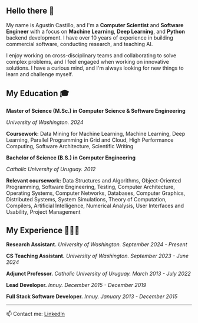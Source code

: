 ## Hello there 👋

My name is Agustín Castillo, and I'm a **Computer Scientist** and **Software Engineer** with a focus on **Machine Learning**, **Deep Learning**, and **Python** backend development. I have over 10 years of experience in building commercial software, conducting research, and teaching AI.

I enjoy working on cross-disciplinary teams and collaborating to solve complex problems, and I feel engaged when working on innovative solutions. I have a curious mind, and I'm always looking for new things to learn and challenge myself.

## My Education 🎓
**Master of Science (M.Sc.) in Computer Science & Software Engineering**

_University of Washington. 2024_

**Coursework:** Data Mining for Machine Learning, Machine Learning, Deep Learning, Parallel Programming in Grid and Cloud, High Performance Computing, Software Architecture, Scientific Writing

**Bachelor of Science (B.S.) in Computer Engineering**

_Catholic University of Uruguay. 2012_ 

**Relevant coursework:** Data Structures and Algorithms, Object-Oriented Programming, Software Engineering, Testing, Computer Architecture, Operating Systems, Computer Networks, Databases, Computer Graphics, Distributed Systems, System Simulations, Theory of Computation, Compilers, Artificial Intelligence, Numerical Analysis, User Interfaces and Usability, Project Management


## My Experience 👨🏻‍💻

**Research Assistant.** _University of Washington. September 2024 - Present_

**CS Teaching Assistant.** _University of Washington. September 2023 - June 2024_

**Adjunct Professor.** _Catholic University of Uruguay. March 2013 - July 2022_

**Lead Developer.** _Innuy. December 2015 - December 2019_

**Full Stack Software Developer.** _Innuy. January 2013 - December 2015_


<!--## Things I have built 🔨-->

---
📫 Contact me: [LinkedIn](https://www.linkedin.com/in/agustin-castillo/)
